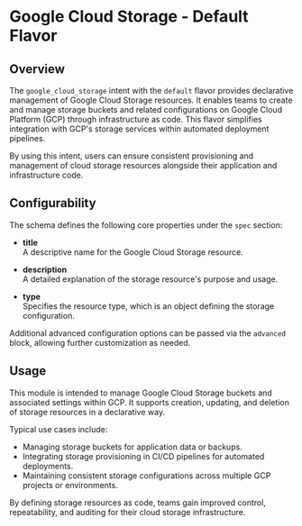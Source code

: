# Google Cloud Storage - Default Flavor

## Overview

The `google_cloud_storage` intent with the `default` flavor provides declarative management of Google Cloud Storage resources. It enables teams to create and manage storage buckets and related configurations on Google Cloud Platform (GCP) through infrastructure as code. This flavor simplifies integration with GCP's storage services within automated deployment pipelines.

By using this intent, users can ensure consistent provisioning and management of cloud storage resources alongside their application and infrastructure code.

## Configurability

The schema defines the following core properties under the `spec` section:

- **title**  
  A descriptive name for the Google Cloud Storage resource.

- **description**  
  A detailed explanation of the storage resource's purpose and usage.

- **type**  
  Specifies the resource type, which is an object defining the storage configuration.

Additional advanced configuration options can be passed via the `advanced` block, allowing further customization as needed.

## Usage

This module is intended to manage Google Cloud Storage buckets and associated settings within GCP. It supports creation, updating, and deletion of storage resources in a declarative way.

Typical use cases include:

- Managing storage buckets for application data or backups.  
- Integrating storage provisioning in CI/CD pipelines for automated deployments.  
- Maintaining consistent storage configurations across multiple GCP projects or environments.

By defining storage resources as code, teams gain improved control, repeatability, and auditing for their cloud storage infrastructure.
